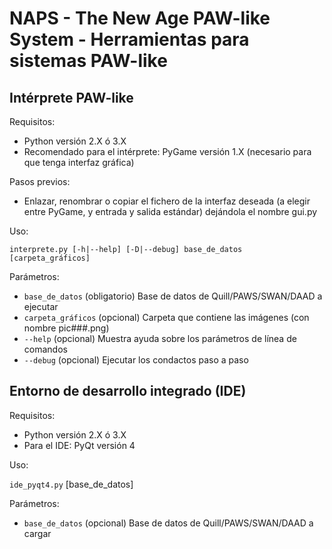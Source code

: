 NAPS - The New Age PAW-like System - Herramientas para sistemas PAW-like
=========================================================================

Intérprete PAW-like
-------------------

Requisitos:

- Python versión 2.X ó 3.X
- Recomendado para el intérprete: PyGame versión 1.X (necesario para que tenga interfaz gráfica)

Pasos previos:

- Enlazar, renombrar o copiar el fichero de la interfaz deseada (a elegir entre PyGame, y entrada y salida estándar) dejándola el nombre gui.py

Uso:

``interprete.py [-h|--help] [-D|--debug] base_de_datos [carpeta_gráficos]``

Parámetros:

- ``base_de_datos`` (obligatorio) Base de datos de Quill/PAWS/SWAN/DAAD a ejecutar
- ``carpeta_gráficos`` (opcional) Carpeta que contiene las imágenes (con nombre pic###.png)
- ``--help`` (opcional) Muestra ayuda sobre los parámetros de línea de comandos
- ``--debug`` (opcional) Ejecutar los condactos paso a paso


Entorno de desarrollo integrado (IDE)
-------------------------------------

Requisitos:

- Python versión 2.X ó 3.X
- Para el IDE: PyQt versión 4

Uso:

``ide_pyqt4.py`` [base_de_datos]

Parámetros:

- ``base_de_datos`` (opcional) Base de datos de Quill/PAWS/SWAN/DAAD a cargar
